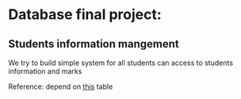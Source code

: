 # Database final project: 
Students information mangement
------------------------------------
We try to build simple system for all students can access to students information and marks

Reference: depend on [this](src/students_informaiton_reference.jpg) table